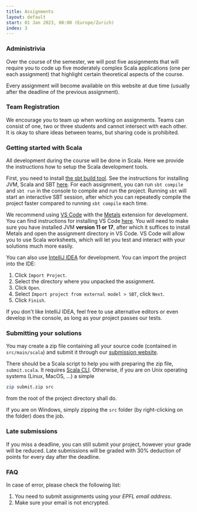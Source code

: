 ```yaml
---
title: Assignments
layout: default
start: 01 Jan 2023, 00:00 (Europe/Zurich)
index: 3
---
```


### Administrivia

Over the course of the semester, we will post five assignments that will require you to code up five moderately complex Scala applications (one per each assignment) that highlight certain theoretical aspects of the course.

Every assignment will become available on this website at due time (usually after the deadline of the previous assignment).

### Team Registration

We encourage you to team up when working on assignments.
Teams can consist of one, two or three students and cannot intersect with each other.
It is okay to share ideas between teams, but sharing code is prohibited.

### Getting started with Scala

All development during the course will be done in Scala.
Here we provide the instructions how to setup the Scala development tools.

First, you need to install [the sbt build tool](http://www.scala-sbt.org/download.html).
See the instructions for installing JVM, Scala and SBT [here](https://gitlab.epfl.ch/lamp/cs206/-/blob/master/labs/tools-setup.md#step-2-installing-the-java-development-kit-jdk-and-sbt-via-coursier).
For each assignment, you can run `sbt compile` and `sbt run` in the console to compile and run the project.
Running `sbt` will start an interactive SBT session, after which you can repeatedly compile the project faster compared to running `sbt compile` each time.

We recommend using [VS Code](https://code.visualstudio.com/) with the [Metals](https://marketplace.visualstudio.com/items?itemName=scalameta.metals) extension for development.
You can find instructions for installing VS Code [here](https://gitlab.epfl.ch/lamp/cs206/-/blob/4f1694f836db0eed2e99da8a0eed617a5c403f28/labs/tools-setup.md#step-6-installing-code).
You will need to make sure you have installed JVM __version 11 or 17__, after which it suffices to install Metals and open the assignment directory in VS Code.
VS Code will allow you to use Scala worksheets, which will let you test and interact with your solutions much more easily.

You can also use [IntelliJ IDEA](https://www.jetbrains.com/idea/download) for development.
You can import the project into the IDE:

1. Click `Import Project`.
1. Select the directory where you unpacked the assignment.
1. Click `Open`.
1. Select `Import project from external model > SBT`, click `Next`.
1. Click `Finish`.

If you don't like IntelliJ IDEA, feel free to use alternative editors or even develop in the console,
as long as your project passes our tests.

### Submitting your solutions

You may create a zip file containing all your source code (contained in `src/main/scala`) and submit it through our [submission website](https://adapted-asp-shortly.ngrok-free.app/).

There should be a Scala script to help you with preparing the zip file, `submit.scala`. It requires [Scala CLI](https://scala-cli.virtuslab.org).
Otherwise, if you are on Unix operating systems (Linux, MacOS, ...) a simple
```sh
zip submit.zip src
```
from the root of the project directory shall do.

If you are on Windows, simply zipping the `src` folder (by right-clicking on the folder) does the job.

### Late submissions

If you miss a deadline, you can still submit your project, however your grade will be reduced. Late submissions will be graded with 30% deduction of points for every day after the deadline.

<!-- ### Feedback on submissions -->

<!-- If you need more detailed feedback on your submission, please send an email to -->
<!-- one of the assistants to reserve an office slot, so that we may study your code -->
<!-- together. -->

### FAQ

In case of error, please check the following list:

1. You need to submit assignments using your _EPFL email address_.
2. Make sure your email is not encrypted.